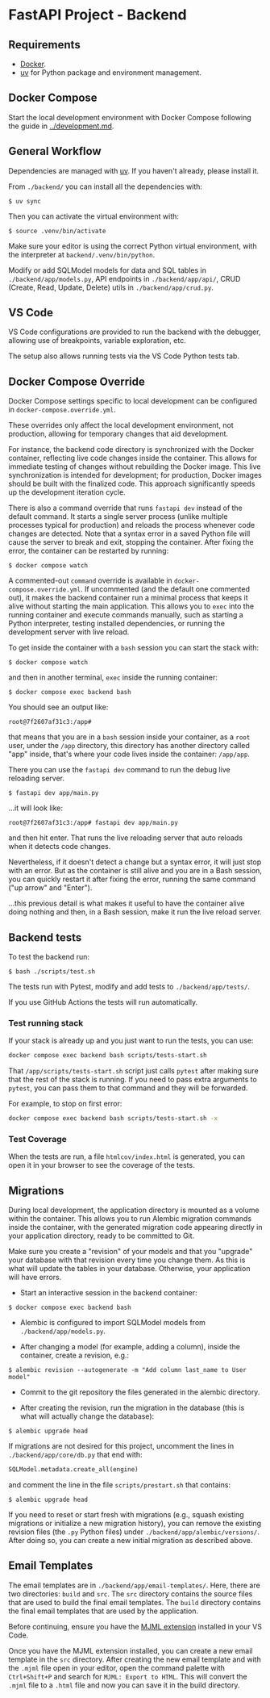 # FastAPI Project - Backend

## Requirements

* [Docker](https://www.docker.com/).
* [uv](https://docs.astral.sh/uv/) for Python package and environment management.

## Docker Compose

Start the local development environment with Docker Compose following the guide in [../development.md](../development.md).

## General Workflow

Dependencies are managed with [uv](https://docs.astral.sh/uv/). If you haven't already, please install it.

From `./backend/` you can install all the dependencies with:

```console
$ uv sync
```

Then you can activate the virtual environment with:

```console
$ source .venv/bin/activate
```

Make sure your editor is using the correct Python virtual environment, with the interpreter at `backend/.venv/bin/python`.

Modify or add SQLModel models for data and SQL tables in `./backend/app/models.py`, API endpoints in `./backend/app/api/`, CRUD (Create, Read, Update, Delete) utils in `./backend/app/crud.py`.

## VS Code

VS Code configurations are provided to run the backend with the debugger, allowing use of breakpoints, variable exploration, etc.

The setup also allows running tests via the VS Code Python tests tab.

## Docker Compose Override

Docker Compose settings specific to local development can be configured in `docker-compose.override.yml`.

These overrides only affect the local development environment, not production, allowing for temporary changes that aid development.

For instance, the backend code directory is synchronized with the Docker container, reflecting live code changes inside the container. This allows for immediate testing of changes without rebuilding the Docker image. This live synchronization is intended for development; for production, Docker images should be built with the finalized code. This approach significantly speeds up the development iteration cycle.

There is also a command override that runs `fastapi dev` instead of the default command. It starts a single server process (unlike multiple processes typical for production) and reloads the process whenever code changes are detected. Note that a syntax error in a saved Python file will cause the server to break and exit, stopping the container. After fixing the error, the container can be restarted by running:

```console
$ docker compose watch
```

A commented-out `command` override is available in `docker-compose.override.yml`. If uncommented (and the default one commented out), it makes the backend container run a minimal process that keeps it alive without starting the main application. This allows you to `exec` into the running container and execute commands manually, such as starting a Python interpreter, testing installed dependencies, or running the development server with live reload.

To get inside the container with a `bash` session you can start the stack with:

```console
$ docker compose watch
```

and then in another terminal, `exec` inside the running container:

```console
$ docker compose exec backend bash
```

You should see an output like:

```console
root@7f2607af31c3:/app#
```

that means that you are in a `bash` session inside your container, as a `root` user, under the `/app` directory, this directory has another directory called "app" inside, that's where your code lives inside the container: `/app/app`.

There you can use the `fastapi dev` command to run the debug live reloading server.

```console
$ fastapi dev app/main.py
```

...it will look like:

```console
root@7f2607af31c3:/app# fastapi dev app/main.py
```

and then hit enter. That runs the live reloading server that auto reloads when it detects code changes.

Nevertheless, if it doesn't detect a change but a syntax error, it will just stop with an error. But as the container is still alive and you are in a Bash session, you can quickly restart it after fixing the error, running the same command ("up arrow" and "Enter").

...this previous detail is what makes it useful to have the container alive doing nothing and then, in a Bash session, make it run the live reload server.

## Backend tests

To test the backend run:

```console
$ bash ./scripts/test.sh
```

The tests run with Pytest, modify and add tests to `./backend/app/tests/`.

If you use GitHub Actions the tests will run automatically.

### Test running stack

If your stack is already up and you just want to run the tests, you can use:

```bash
docker compose exec backend bash scripts/tests-start.sh
```

That `/app/scripts/tests-start.sh` script just calls `pytest` after making sure that the rest of the stack is running. If you need to pass extra arguments to `pytest`, you can pass them to that command and they will be forwarded.

For example, to stop on first error:

```bash
docker compose exec backend bash scripts/tests-start.sh -x
```

### Test Coverage

When the tests are run, a file `htmlcov/index.html` is generated, you can open it in your browser to see the coverage of the tests.

## Migrations

During local development, the application directory is mounted as a volume within the container. This allows you to run Alembic migration commands inside the container, with the generated migration code appearing directly in your application directory, ready to be committed to Git.

Make sure you create a "revision" of your models and that you "upgrade" your database with that revision every time you change them. As this is what will update the tables in your database. Otherwise, your application will have errors.

* Start an interactive session in the backend container:

```console
$ docker compose exec backend bash
```

* Alembic is configured to import SQLModel models from `./backend/app/models.py`.

* After changing a model (for example, adding a column), inside the container, create a revision, e.g.:

```console
$ alembic revision --autogenerate -m "Add column last_name to User model"
```

* Commit to the git repository the files generated in the alembic directory.

* After creating the revision, run the migration in the database (this is what will actually change the database):

```console
$ alembic upgrade head
```

If migrations are not desired for this project, uncomment the lines in `./backend/app/core/db.py` that end with:

```python
SQLModel.metadata.create_all(engine)
```

and comment the line in the file `scripts/prestart.sh` that contains:

```console
$ alembic upgrade head
```

If you need to reset or start fresh with migrations (e.g., squash existing migrations or initialize a new migration history), you can remove the existing revision files (the `.py` Python files) under `./backend/app/alembic/versions/`. After doing so, you can create a new initial migration as described above.

## Email Templates

The email templates are in `./backend/app/email-templates/`. Here, there are two directories: `build` and `src`. The `src` directory contains the source files that are used to build the final email templates. The `build` directory contains the final email templates that are used by the application.

Before continuing, ensure you have the [MJML extension](https://marketplace.visualstudio.com/items?itemName=attilabuti.vscode-mjml) installed in your VS Code.

Once you have the MJML extension installed, you can create a new email template in the `src` directory. After creating the new email template and with the `.mjml` file open in your editor, open the command palette with `Ctrl+Shift+P` and search for `MJML: Export to HTML`. This will convert the `.mjml` file to a `.html` file and now you can save it in the build directory.

